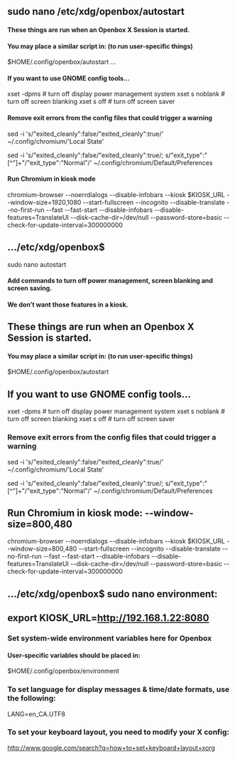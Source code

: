 ## sudo nano /etc/xdg/openbox/autostart

#### These things are run when an Openbox X Session is started.
#### You may place a similar script in:  (to run user-specific things)

$HOME/.config/openbox/autostart ...

#### If you want to use GNOME config tools...

xset -dpms              # turn off display power management system
xset s noblank          # turn off screen blanking
xset s off              # turn off screen saver

#### Remove exit errors from the config files that could trigger a warning

sed -i 's/"exited_cleanly":false/"exited_cleanly":true/' ~/.config/chromium/'Local State'

sed -i 's/"exited_cleanly":false/"exited_cleanly":true/; s/"exit_type":"[^"]\+"/"exit_type":"Normal"/' ~/.config/chromium/Default/Preferences

#### Run Chromium in kiosk mode

chromium-browser  --noerrdialogs --disable-infobars --kiosk $KIOSK_URL --window-size=1920,1080 --start-fullscreen --incognito --disable-translate --no-first-run --fast --fast-start --disable-infobars --disable-features=TranslateUI --disk-cache-dir=/dev/null --password-store=basic --check-for-update-interval=300000000


## .../etc/xdg/openbox$ 

sudo nano autostart

#### Add commands to turn off power management, screen blanking and screen saving.
#### We don’t want those features in a kiosk.


## These things are run when an Openbox X Session is started.
#### You may place a similar script in:   (to run user-specific things)
 
$HOME/.config/openbox/autostart

## If you want to use GNOME config tools...

xset -dpms              # turn off display power management system
xset s noblank          # turn off screen blanking
xset s off              # turn off screen saver

### Remove exit errors from the config files that could trigger a warning

sed -i 's/"exited_cleanly":false/"exited_cleanly":true/' ~/.config/chromium/'Local State'

sed -i 's/"exited_cleanly":false/"exited_cleanly":true/; s/"exit_type":"[^"]\+"/"exit_type":"Normal"/' ~/.config/chromium/Default/Preferences

## Run Chromium in kiosk mode:  --window-size=800,480

chromium-browser  --noerrdialogs --disable-infobars --kiosk $KIOSK_URL
--window-size=800,480 --start-fullscreen --incognito --disable-translate --no-first-run --fast --fast-start --disable-infobars --disable-features=TranslateUI --disk-cache-dir=/dev/null --password-store=basic --check-for-update-interval=300000000

## .../etc/xdg/openbox$ sudo nano environment:

## export KIOSK_URL=http://192.168.1.22:8080

### Set system-wide environment variables here for Openbox

#### User-specific variables should be placed in:
 
 $HOME/.config/openbox/environment


### To set language for display messages & time/date formats, use the following:

 LANG=en_CA.UTF8


### To set your keyboard layout, you need to modify your X config:

 http://www.google.com/search?q=how+to+set+keyboard+layout+xorg

